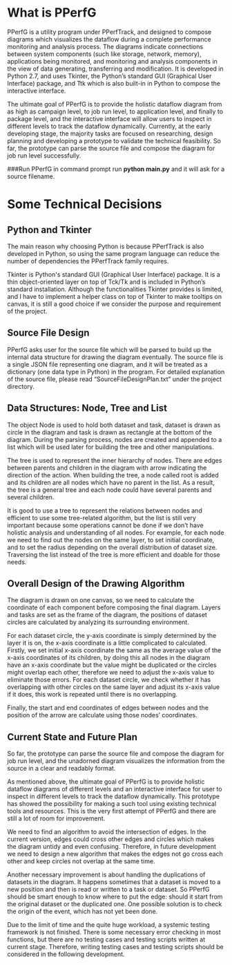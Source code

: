 # What is PPerfG
PPerfG is a utility program under PPerfTrack, and designed to compose diagrams
which visualizes the dataflow during a complete performance monitoring and
analysis process. The diagrams indicate connections between system components
(such like storage, network, memory), applications being monitored, and
monitoring and analysis components in the view of data generating, transferring
and modification. It is developed in Python 2.7, and uses Tkinter,
the Python’s standard GUI (Graphical User Interface) package, and Ttk which is
also built-in in Python to compose the interactive interface.

The ultimate goal of PPerfG is to provide the holistic dataflow diagram from
as high as campaign level, to job run level, to application level, and finally
to package level, and the interactive interface will allow users to inspect
in different levels to track the dataflow dynamically. Currently, at the early
developing stage, the majority tasks are focused on researching, design planning
and developing a prototype to validate the technical feasibility. So far,
the prototype can parse the source file and compose the diagram for job run
level successfully.

###Run PPerfG in command prompt
run **python main.py** and it will ask for a source filename.


# Some Technical Decisions
## Python and Tkinter
The main reason why choosing Python is because PPerfTrack is also developed in
Python, so using the same program language can reduce the number of dependencies
the PPerfTrack family requires.

Tkinter is Python's standard GUI (Graphical User Interface) package. It is
a thin object-oriented layer on top of Tck/Tk and is included in Python’s
standard installation. Although the functionalities Tkinter provides is limited,
and I have to implement a helper class on top of Tkinter to make tooltips on
canvas, it is still a good choice if we consider the purpose and requirement of
the project.

## Source File Design
PPerfG asks user for the source file which will be parsed to build up the
internal data structure for drawing the diagram eventually. The source file is
a single JSON file representing one diagram, and it will be treated as a
dictionary (one data type in Python) in the program. For detailed explanation
of the source file, please read “SourceFileDesignPlan.txt” under the project
directory.

## Data Structures: Node, Tree and List
The object Node is used to hold both dataset and task, dataset is drawn as
circle in the diagram and task is drawn as rectangle at the bottom of
the diagram. During the parsing process, nodes are created and appended to
a list which will be used later for building the tree and other manipulations.

The tree is used to represent the inner hierarchy of nodes. There are edges
between parents and children in the diagram with arrow indicating the direction
of the action. When building the tree, a node called root is added and its
children are all nodes which have no parent in the list. As a result, the tree
is a general tree and each node could have several parents and several children.

It is good to use a tree to represent the relations between nodes and efficient
to use some tree-related algorithm, but the list is still very important because
some operations cannot be done if we don’t have holistic analysis and
understanding of all nodes. For example, for each node we need to find out
the nodes on the same layer, to set initial coordinate, and to set the radius
depending on the overall distribution of dataset size. Traversing the list
instead of the tree is more efficient and doable for those needs.

## Overall Design of the Drawing Algorithm
The diagram is drawn on one canvas, so we need to calculate the coordinate of
each component before composing the final diagram. Layers and tasks are set as
the frame of the diagram, the positions of dataset circles are calculated by
analyzing its surrounding environment.

For each dataset circle, the y-axis coordinate is simply determined by the
layer it is on, the x-axis coordinate is a little complicated to calculated.
Firstly, we set initial x-axis coordinate the same as the average value of the
x-axis coordinates of its children, by doing this all nodes in the diagram have
an x-axis coordinate but the value might be duplicated or the circles might
overlap each other, therefore we need to adjust the x-axis value to eliminate
those errors. For each dataset circle, we check whether it has overlapping with
other circles on the same layer and adjust its x-axis value if it does, this
work is repeated until there is no overlapping.

Finally, the start and end coordinates of edges between nodes and the position
of the arrow are calculate using those nodes’ coordinates.

## Current State and Future Plan
So far, the prototype can parse the source file and compose the diagram for job
run level, and the unadorned diagram visualizes the information from the source
in a clear and readably format.

As mentioned above, the ultimate goal of PPerfG is to provide holistic dataflow
diagrams of different levels and an interactive interface for user to inspect
in different levels to track the dataflow dynamically. This prototype has
showed the possibility for making a such tool using existing technical tools
and resources. This is the very first attempt of PPerfG and there are still
a lot of room for improvement.

We need to find an algorithm to avoid the intersection of edges. In the current
version, edges could cross other edges and circles which makes the diagram
untidy and even confusing. Therefore, in future development we need to
design a new algorithm that makes the edges not go cross each other and keep
circles not overlap at the same time.

Another necessary improvement is about handling the duplications of datasets
in the diagram. It happens sometimes that a dataset is moved to a new position
and then is read or written to a task or dataset. So PPerfG should be smart
enough to know where to put the edge: should it start from the original dataset
or the duplicated one. One possible solution is to check the origin of
the event, which has not yet been done.

Due to the limit of time and the quite huge workload, a systemic testing
framework is not finished. There is some necessary error checking in most
functions, but there are no testing cases and testing scripts written at
current stage. Therefore, writing testing cases and testing scripts should be
considered in the following development.
